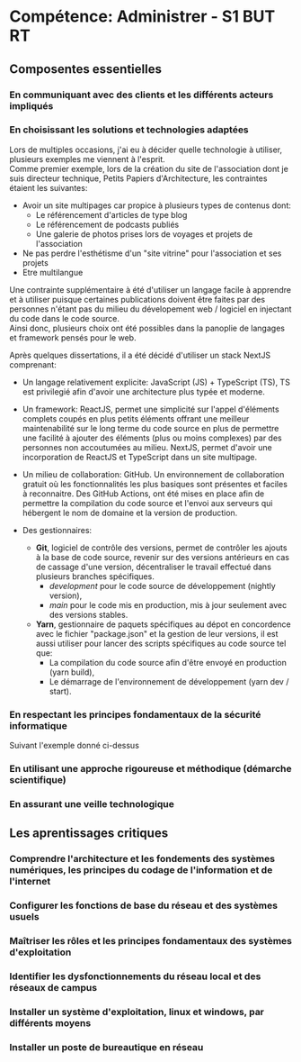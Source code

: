 # Compétence: Administrer - S1 BUT RT

## Composentes essentielles

### En communiquant avec des clients et les différents acteurs impliqués

### En choisissant les solutions et technologies adaptées

Lors de multiples occasions, j'ai eu à décider quelle technologie à utiliser, plusieurs exemples me viennent à l'esprit.  
Comme premier exemple, lors de la création du site de l'association dont je suis directeur technique, Petits Papiers d'Architecture, les contraintes étaient les suivantes:

- Avoir un site multipages car propice à plusieurs types de contenus dont:
  - Le référencement d'articles de type blog
  - Le référencement de podcasts publiés
  - Une galerie de photos prises lors de voyages et projets de l'association
- Ne pas perdre l'esthétisme d'un "site vitrine" pour l'association et ses projets
- Etre multilangue

Une contrainte supplémentaire à été d'utiliser un langage facile à apprendre et à utiliser puisque certaines publications doivent être faites par des personnes n'étant pas du milieu du dévelopement web / logiciel en injectant du code dans le code source.  
Ainsi donc, plusieurs choix ont été possibles dans la panoplie de langages et framework pensés pour le web.  

Après quelques dissertations, il a été décidé d'utiliser un stack NextJS comprenant:

- Un langage relativement explicite: JavaScript (JS) + TypeScript (TS), TS est privilegié afin d'avoir une architecture plus typée et moderne.

- Un framework: ReactJS, permet une simplicité sur l'appel d'éléments complets coupés en plus petits éléments offrant une meilleur maintenabilité sur le long terme du code source en plus de permettre une facilité à ajouter des éléments (plus ou moins complexes) par des personnes non accoutumées au milieu. NextJS, permet d'avoir une incorporation de ReactJS et TypeScript dans un site multipage.

- Un milieu de collaboration: GitHub. Un environnement de collaboration gratuit où les fonctionnalités les plus basiques sont présentes et faciles à reconnaitre. Des GitHub Actions, ont été mises en place afin de permettre la compilation du code source et l'envoi aux serveurs qui hébergent le nom de domaine et la version de production.

- Des gestionnaires:
  - **Git**, logiciel de contrôle des versions, permet de contrôler les ajouts à la base de code source, revenir sur des versions antérieurs en cas de cassage d'une version, décentraliser le travail effectué dans plusieurs branches spécifiques.
    - *development* pour le code source de développement (nightly version),
    - *main* pour le code mis en production, mis à jour seulement avec des versions stables.
  - **Yarn**, gestionnaire de paquets spécifiques au dépot en concordence avec le fichier "package.json" et la gestion de leur versions, il est aussi utiliser pour lancer des scripts spécifiques au code source tel que:
    - La compilation du code source afin d'être envoyé en production (yarn build),
    - Le démarrage de l'environnement de développement (yarn dev / start).

### En respectant les principes fondamentaux de la sécurité informatique

Suivant l'exemple donné ci-dessus

### En utilisant une approche rigoureuse et méthodique (démarche scientifique)

### En assurant une veille technologique

## Les aprentissages critiques

### Comprendre l'architecture et les fondements des systèmes numériques, les principes du codage de l'information et de l'internet

### Configurer les fonctions de base du réseau et des systèmes usuels

### Maîtriser les rôles et les principes fondamentaux des systèmes d'exploitation

### Identifier les dysfonctionnements du réseau local et des réseaux de campus

### Installer un système d'exploitation, linux et windows, par différents moyens

### Installer un poste de bureautique en réseau
